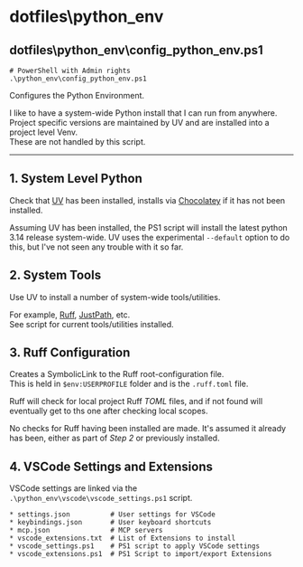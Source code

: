 # dotfiles\python_env

## dotfiles\python_env\config_python_env.ps1

```pwsh
# PowerShell with Admin rights
.\python_env\config_python_env.ps1
```

Configures the Python Environment.

I like to have a system-wide Python install that I can run from anywhere.  
Project specific versions are maintained by UV and are installed into a project level Venv.  
These are not handled by this script.

---

## 1. System Level Python

Check that [UV](https://docs.astral.sh/uv/) has been installed, installs via [Chocolatey](https://chocolatey.org/) if it has not been installed.

Assuming UV has been installed, the PS1 script will install the latest python 3.14 release system-wide. UV uses the experimental `--default` option to do this, but I've not seen any trouble with it so far.

## 2. System Tools

Use UV to install a number of system-wide tools/utilities.

For example, [Ruff](https://docs.astral.sh/ruff/), [JustPath](https://github.com/epogrebnyak/justpath), etc.  
See script for current tools/utilities installed.

## 3. Ruff Configuration

 Creates a SymbolicLink to the Ruff root-configuration file.  
 This is held in `$env:USERPROFILE` folder and is the `.ruff.toml` file.

Ruff will check for local project Ruff _TOML_ files, and if not found will eventually get to ths one after checking local scopes.

 No checks for Ruff having been installed are made. It's assumed it already has been, either as part of _Step 2_ or previously installed.

## 4. VSCode Settings and Extensions

VSCode settings are linked via the `.\python_env\vscode\vscode_settings.ps1` script.

```pwsh
* settings.json          # User settings for VSCode
* keybindings.json       # User keyboard shortcuts
* mcp.json               # MCP servers
* vscode_extensions.txt  # List of Extensions to install
* vscode_settings.ps1    # PS1 script to apply VSCode settings
* vscode_extensions.ps1  # PS1 Script to import/export Extensions
```
